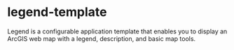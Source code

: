 legend-template
===============

Legend is a configurable application template that enables you to display an ArcGIS web map with a legend, description, and basic map tools.
